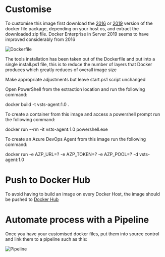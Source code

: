 # Customise

To customise this image first download the [2016](https://github.com/modalitysystems/modalitysoftware-docs/releases/download/ltsc2016/vsts-agent-ltsc2016.zip) or [2019](https://github.com/modalitysystems/modalitysoftware-docs/releases/download/ltsc2019/vsts-agent-ltsc2019.zip) version of the docker file package, depending on your host os, and extract the downloaded zip file. Docker Enterprise in Server 2019 seems to have improved considerably from 2016

![Dockerfile](images/dockerfile-install.png)

The tools installation has been taken out of the Dockerfile and put into a single install.ps1 file, this is to reduce the number of layers that Docker produces which greatly reduces of overall image size

Make appropriate adjustments but leave start.ps1 script unchanged

Open PowerShell from the extraction location and run the following command:

docker build -t vsts-agent:1.0 .

To create a container from this image and access a powershell prompt run the following command:

docker run --rm -it vsts-agent:1.0 powershell.exe

To create an Azure DevOps Agent from this image run the following command:

docker run -e AZP_URL=? -e AZP_TOKEN=? -e AZP_POOL=? -d vsts-agent:1.0

# Push to Docker Hub

To avoid having to build an image on every Docker Host, the image should be pushed to [Docker Hub](https://docs.docker.com/docker-hub/repos/#pushing-a-docker-container-image-to-docker-hub)

# Automate process with a Pipeline

Once you have your customised docker files, put them into source control and link them to a pipeline such as this:

![Pipeline](images/pipeline.png)
